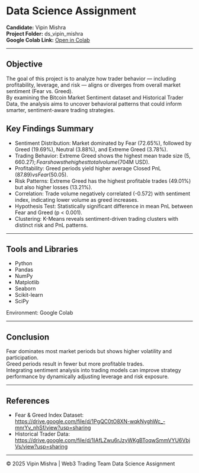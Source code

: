# Data Science Assignment 
**Candidate:** Vipin Mishra  
**Project Folder:** ds_vipin_mishra  
**Google Colab Link:** [Open in Colab](https://colab.research.google.com/drive/1_W1Z8N7dHUfJORpDnH7qZpMph6yUelxz?usp=sharing)

---

## Objective
The goal of this project is to analyze how trader behavior — including profitability, leverage, and risk — aligns or diverges from overall market sentiment (Fear vs. Greed).  
By examining the Bitcoin Market Sentiment dataset and Historical Trader Data, the analysis aims to uncover behavioral patterns that could inform smarter, sentiment-aware trading strategies.

## Key Findings Summary
- Sentiment Distribution: Market dominated by Fear (72.65%), followed by Greed (19.69%), Neutral (3.88%), and Extreme Greed (3.78%).
- Trading Behavior: Extreme Greed shows the highest mean trade size ($5,660.27); Fear shows the highest total volume ($704M USD).
- Profitability: Greed periods yield higher average Closed PnL ($87.89) vs Fear ($50.05).
- Risk Patterns: Extreme Greed has the highest profitable trades (49.01%) but also higher losses (13.21%).
- Correlation: Trade volume negatively correlated (-0.572) with sentiment index, indicating lower volume as greed increases.
- Hypothesis Test: Statistically significant difference in mean PnL between Fear and Greed (p < 0.001).
- Clustering: K-Means reveals sentiment-driven trading clusters with distinct risk and PnL patterns.

---

## Tools and Libraries
- Python  
- Pandas  
- NumPy  
- Matplotlib  
- Seaborn  
- Scikit-learn  
- SciPy  

Environment: Google Colab

---

## Conclusion
Fear dominates most market periods but shows higher volatility and participation.  
Greed periods result in fewer but more profitable trades.  
Integrating sentiment analysis into trading models can improve strategy performance by dynamically adjusting leverage and risk exposure.

---

## References
- Fear & Greed Index Dataset: https://drive.google.com/file/d/1PgQC0tO8XN-wqkNyghWc_-mnrYv_nhSf/view?usp=sharing  
- Historical Trader Data: https://drive.google.com/file/d/1IAfLZwu6rJzyWKgBToqwSmmVYU6VbjVs/view?usp=sharing  

---

© 2025 Vipin Mishra | Web3 Trading Team Data Science Assignment
